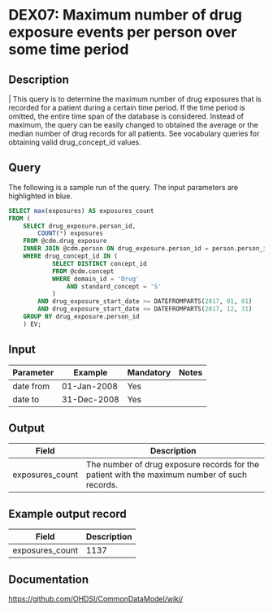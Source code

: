 <!---
Group:drug exposure
Name:DEX07 Maximum number of drug exposure events per person over some time period
Author:Patrick Ryan
CDM Version: 5.3
-->

# DEX07: Maximum number of drug exposure events per person over some time period

## Description
| This query is to determine the maximum number of drug exposures that is recorded for a patient during a certain time period. If the time period is omitted, the entire time span of the database is considered. Instead of maximum, the query can be easily changed to obtained the average or the median number of drug records for all patients. See  vocabulary queries for obtaining valid drug_concept_id values.

## Query
The following is a sample run of the query. The input parameters are highlighted in  blue.

```sql
SELECT max(exposures) AS exposures_count
FROM (
	SELECT drug_exposure.person_id,
		COUNT(*) exposures
	FROM @cdm.drug_exposure
	INNER JOIN @cdm.person ON drug_exposure.person_id = person.person_id
	WHERE drug_concept_id IN (
			SELECT DISTINCT concept_id
			FROM @cdm.concept
			WHERE domain_id = 'Drug'
				AND standard_concept = 'S'
			)
		AND drug_exposure_start_date >= DATEFROMPARTS(2017, 01, 01)
		AND drug_exposure_start_date <= DATEFROMPARTS(2017, 12, 31)
	GROUP BY drug_exposure.person_id
	) EV;
```

## Input

|  Parameter |  Example |  Mandatory |  Notes |
| --- | --- | --- | --- |
| date from | 01-Jan-2008 | Yes | |
| date to | 31-Dec-2008 | Yes |   |

## Output

|  Field |  Description |
| --- | --- |
| exposures_count | The number of drug exposure records for the patient with the maximum number of such records. |


## Example output record

|  Field |  Description |
| --- | --- |
| exposures_count | 1137 |

## Documentation
https://github.com/OHDSI/CommonDataModel/wiki/

